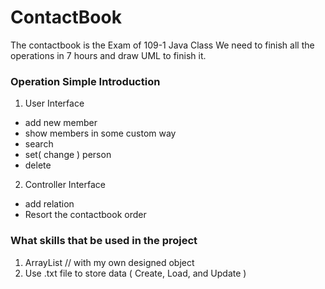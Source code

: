 # ContactBook
The contactbook is the Exam of 109-1 Java Class
We need to finish all the operations in 7 hours and draw UML to finish it.


### Operation Simple Introduction
1. User Interface
- add new member
- show members in some custom way
- search
- set( change ) person
- delete
2. Controller Interface
- add relation
- Resort the contactbook order

### What skills that be used in the project
1. ArrayList<Person> // with my own designed object <Person>
2. Use .txt file to store data ( Create, Load, and Update )
